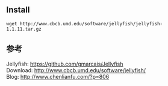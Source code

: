 

## Install
```
wget http://www.cbcb.umd.edu/software/jellyfish/jellyfish-1.1.11.tar.gz

```






## 参考
Jellyfish: https://github.com/gmarcais/Jellyfish  
Download: http://www.cbcb.umd.edu/software/jellyfish/   
Blog: http://www.chenlianfu.com/?p=806   
